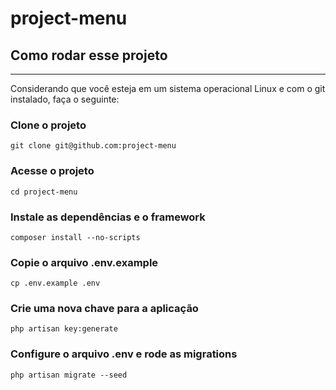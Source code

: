 # project-menu

## Como rodar esse projeto
---
Considerando que você esteja em um sistema operacional Linux e com o git instalado, faça o seguinte:

### Clone o projeto
```
git clone git@github.com:project-menu
```
### Acesse o projeto
```
cd project-menu
```
### Instale as dependências e o framework
```
composer install --no-scripts
```
### Copie o arquivo .env.example
```
cp .env.example .env
```
### Crie uma nova chave para a aplicação
```
php artisan key:generate
```
### Configure o arquivo .env e rode as migrations
```
php artisan migrate --seed
```
